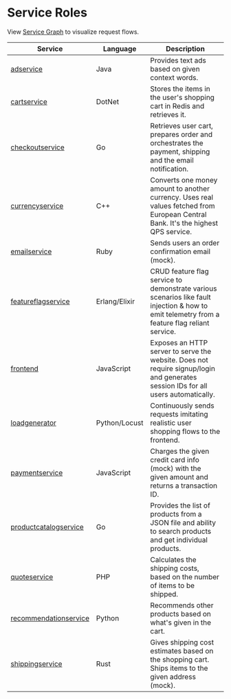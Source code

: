 # Service Roles

View [Service Graph](../README.md#architecture) to visualize request flows.

| Service                                                         | Language        | Description                                                                                                                                  |
|-----------------------------------------------------------------|-----------------|----------------------------------------------------------------------------------------------------------------------------------------------|
| [adservice](../src/adservice/README.md)                         | Java            | Provides text ads based on given context words.                                                                                              |
| [cartservice](../src/cartservice/README.md)                     | DotNet          | Stores the items in the user's shopping cart in Redis and retrieves it.                                                                      |
| [checkoutservice](services/checkoutservice.md)                  | Go              | Retrieves user cart, prepares order and orchestrates the payment, shipping and the email notification.                                       |
| [currencyservice](../src/currencyservice/README.md)             | C++             | Converts one money amount to another currency. Uses real values fetched from European Central Bank. It's the highest QPS service.            |
| [emailservice](../src/emailservice/README.md)                   | Ruby            | Sends users an order confirmation email (mock).                                                                                              |
| [featureflagservice](../src/featureflagservice/README.md)       | Erlang/Elixir   | CRUD feature flag service to demonstrate various scenarios like fault injection & how to emit telemetry from a feature flag reliant service. |
| [frontend](../src/frontend/README.md)                           | JavaScript      | Exposes an HTTP server to serve the website. Does not require signup/login and generates session IDs for all users automatically.            |
| [loadgenerator](../src/loadgenerator/README.md)                 | Python/Locust   | Continuously sends requests imitating realistic user shopping flows to the frontend.                                                         |
| [paymentservice](../src/paymentservice/README.md)               | JavaScript      | Charges the given credit card info (mock) with the given amount and returns a transaction ID.                                                |
| [productcatalogservice](../src/productcatalogservice/README.md) | Go              | Provides the list of products from a JSON file and ability to search products and get individual products.                                   |
| [quoteservice](../src/quoteservice/README.md)                   | PHP             | Calculates the shipping costs, based on the number of items to be shipped.                                                                   |
| [recommendationservice](../src/recommendationservice/README.md) | Python          | Recommends other products based on what's given in the cart.                                                                                 |
| [shippingservice](../src/shippingservice/README.md)             | Rust            | Gives shipping cost estimates based on the shopping cart. Ships items to the given address (mock).                                           |
